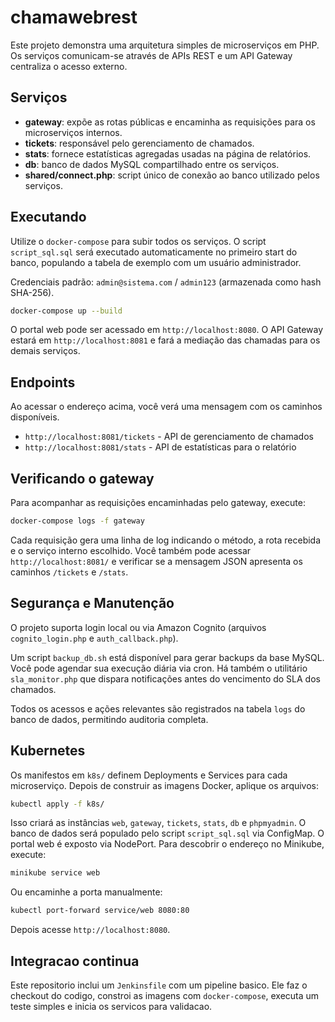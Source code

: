 # chamawebrest

Este projeto demonstra uma arquitetura simples de microserviços em PHP. Os serviços comunicam-se através de APIs REST e um API Gateway centraliza o acesso externo.

## Serviços

- **gateway**: expõe as rotas públicas e encaminha as requisições para os microserviços internos.
- **tickets**: responsável pelo gerenciamento de chamados.
- **stats**: fornece estatísticas agregadas usadas na página de relatórios.
- **db**: banco de dados MySQL compartilhado entre os serviços.
- **shared/connect.php**: script único de conexão ao banco utilizado pelos serviços.

## Executando

Utilize o `docker-compose` para subir todos os serviços. O script `script_sql.sql` 
será executado automaticamente no primeiro start do banco, populando a tabela de
exemplo com um usuário administrador.

Credenciais padrão: `admin@sistema.com` / `admin123` (armazenada como hash SHA-256).

```bash
docker-compose up --build
```

O portal web pode ser acessado em `http://localhost:8080`.
O API Gateway estará em `http://localhost:8081` e fará a mediação das chamadas para os demais serviços.

## Endpoints

Ao acessar o endereço acima, você verá uma mensagem com os caminhos disponíveis.

- `http://localhost:8081/tickets` - API de gerenciamento de chamados
 - `http://localhost:8081/stats` - API de estatísticas para o relatório

## Verificando o gateway

Para acompanhar as requisições encaminhadas pelo gateway, execute:

```bash
docker-compose logs -f gateway
```

Cada requisição gera uma linha de log indicando o método, a rota recebida e o serviço interno escolhido. Você também pode acessar `http://localhost:8081/` e verificar se a mensagem JSON apresenta os caminhos `/tickets` e `/stats`.

## Segurança e Manutenção

O projeto suporta login local ou via Amazon Cognito (arquivos `cognito_login.php` e `auth_callback.php`).

Um script `backup_db.sh` está disponível para gerar backups da base MySQL. Você pode agendar sua execução diária via cron. Há também o utilitário `sla_monitor.php` que dispara notificações antes do vencimento do SLA dos chamados.

Todos os acessos e ações relevantes são registrados na tabela `logs` do banco de dados, permitindo auditoria completa.


## Kubernetes

Os manifestos em `k8s/` definem Deployments e Services para cada microserviço. Depois de construir as imagens Docker, aplique os arquivos:

```bash
kubectl apply -f k8s/
```

Isso criará as instâncias `web`, `gateway`, `tickets`, `stats`, `db` e `phpmyadmin`. O banco de dados será populado pelo script `script_sql.sql` via ConfigMap.
O portal web é exposto via NodePort. Para descobrir o endereço no Minikube, execute:

```bash
minikube service web
```

Ou encaminhe a porta manualmente:

```bash
kubectl port-forward service/web 8080:80
```

Depois acesse `http://localhost:8080`.

## Integracao continua

Este repositorio inclui um `Jenkinsfile` com um pipeline basico. Ele faz o checkout do codigo, constroi as imagens com `docker-compose`, executa um teste simples e inicia os servicos para validacao.
